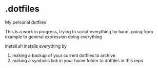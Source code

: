 # .dotfiles
My personal dotfiles

This is a work in progress, trying to script everything by hand,
going from example to general expression doing everything

install.sh installs everything by
1. making a backup of your current dotfiles to archive
2. making a symbolic link in your home folder to dotfiles in this repo


